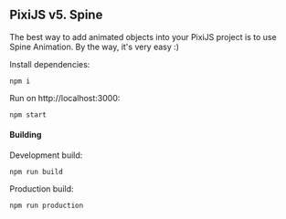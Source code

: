 ## PixiJS v5. Spine

The best way to add animated objects into your PixiJS project is to use Spine Animation.
By the way, it's very easy :)

Install dependencies:
```
npm i
```

Run on http://localhost:3000:
```
npm start
```

#### Building

Development build:
```
npm run build
```

Production build:
```
npm run production
```